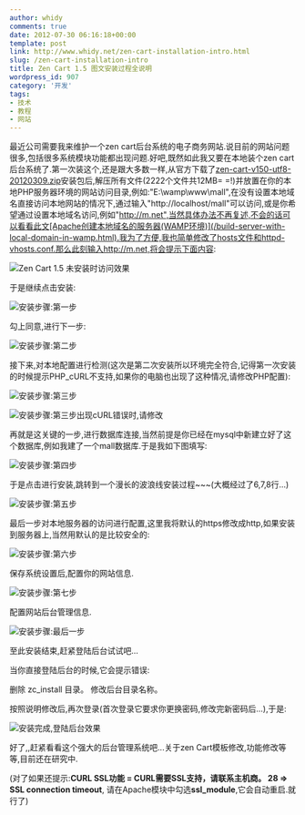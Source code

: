 ```yaml
---
author: whidy
comments: true
date: 2012-07-30 06:16:18+00:00
template: post
link: http://www.whidy.net/zen-cart-installation-intro.html
slug: /zen-cart-installation-intro
title: Zen Cart 1.5 图文安装过程全说明
wordpress_id: 907
category: '开发'
tags:
- 技术
- 教程
- 网站
---
```


最近公司需要我来维护一个zen cart后台系统的电子商务网站.说目前的网站问题很多,包括很多系统模块功能都出现问题.好吧,既然如此我又要在本地装个zen cart后台系统了.第一次装这个,还是跟大多数一样,从官方下载了[zen-cart-v150-utf8-20120309.zip](http://www.zen-cart.cn/download/products_extra_files/zen-cart-v150-utf8-20120309.zip )安装包后,解压所有文件(2222个文件共12MB= =!)并放置在你的本地PHP服务器环境的网站访问目录,例如:"E:\wamp\www\mall",在没有设置本地域名直接访问本地网站的情况下,通过输入"http://localhost/mall"可以访问,或是你希望通过设置本地域名访问,例如"http://m.net",当然具体办法不再复述,不会的话可以看看此文[Apache创建本地域名的服务器(WAMP环境)](/build-server-with-local-domain-in-wamp.html).我为了方便,我也简单修改了hosts文件和httpd-vhosts.conf.那么此刻输入http://m.net,将会提示下面内容:

![Zen Cart 1.5 未安装时访问效果](/wp-content/uploads/2012/07/01-400x285.jpg)

于是继续点击安装:

<!-- more -->

![安装步骤:第一步](/wp-content/uploads/2012/07/02-400x312.jpg)

勾上同意,进行下一步:

![安装步骤:第二步](/wp-content/uploads/2012/07/03-400x340.jpg)

接下来,对本地配置进行检测(这次是第二次安装所以环境完全符合,记得第一次安装的时候提示PHP_cURL不支持,如果你的电脑也出现了这种情况,请修改PHP配置):

![安装步骤:第三步](/wp-content/uploads/2012/07/04-361x400.jpg)

![安装步骤:第三步出现cURL错误时,请修改](/wp-content/uploads/2012/07/05-360x400.jpg)

再就是这关键的一步,进行数据库连接,当然前提是你已经在mysql中新建立好了这个数据库,例如我建了一个mall数据库.于是我如下图填写:

![安装步骤:第四步](/wp-content/uploads/2012/07/06-371x400.jpg)

于是点击进行安装,跳转到一个漫长的波浪线安装过程~~~(大概经过了6,7,8行...)

![安装步骤:第五步](/wp-content/uploads/2012/07/07-400x230.jpg)

最后一步对本地服务器的访问进行配置,这里我将默认的https修改成http,如果安装到服务器上,当然用默认的是比较安全的:

![安装步骤:第六步](/wp-content/uploads/2012/07/08-363x400.jpg)

保存系统设置后,配置你的网站信息.

![安装步骤:第七步](/wp-content/uploads/2012/07/09-400x374.jpg)

配置网站后台管理信息.

![安装步骤:最后一步](/wp-content/uploads/2012/07/10-393x400.jpg)

至此安装结束,赶紧登陆后台试试吧...

当你直接登陆后台的时候,它会提示错误:

删除 zc_install 目录。
修改后台目录名称。

按照说明修改后,再次登录(首次登录它要求你更换密码,修改完新密码后...),于是:

![安装完成,登陆后台效果](/wp-content/uploads/2012/07/11-400x395.jpg)

好了,,赶紧看看这个强大的后台管理系统吧...关于zen Cart模板修改,功能修改等等,目前还在研究中.

(对了如果还提示:**CURL SSL功能 = CURL需要SSL支持，请联系主机商。 28 => SSL connection timeout**, 请在Apache模块中勾选**ssl_module**,它会自动重启.就行了)
